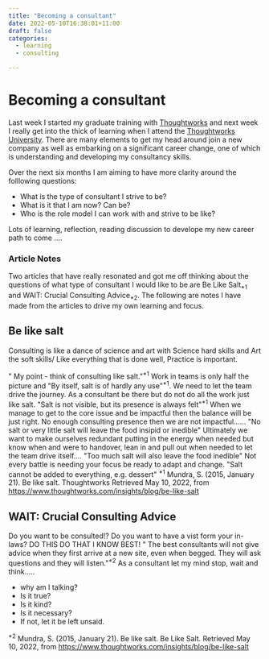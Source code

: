 ```yaml
---
title: "Becoming a consultant"
date: 2022-05-10T16:38:01+11:00
draft: false
categories:
  - learning
  - consulting

---
```

# Becoming a consultant
Last week I started my graduate training with [Thoughtworks](www.thoughtworks.com) and next week I really get into the thick of learning when I attend the [Thoughtworks University](https://www.thoughtworks.com/en-au/careers/graduates). There are many elements to get my head around join a new company as well as embarking on a significant career change, one of which is understanding and developing my consultancy skills.

Over the next six months I am aiming to have more clarity around the folllowing questions: 
- What is the type of consultant I strive to be? 
- What is it that I am now? Can be?
- Who is the role model I can work with and strive to be like? 

Lots of learning, reflection, reading discussion to develope my new career path to come ....

### Article Notes
Two articles that have really resonated and got me off thinking about the questions of what type of consultant I would like to be are Be Like Salt<sub>*1</sub> and WAIT: Crucial Consulting Advice<sub>*2</sub>. The following are notes I have made from the articles to drive my own learning and focus.

## Be like salt

Consulting is like a dance of science and art with Science hard skills and Art the soft skills/ Like everything that is done well, Practice is important.

" My point - think of consulting like salt."<sup>*1</sup>
Work in teams is only half the picture and "By itself, salt is of hardly any use"<sup>*1</sup>. We need to let the team drive the journey. As a consultant be there but do not do all the work just like salt. "Salt is not visible, but its presence is always felt"<sup>*1</sup>
When we manage to get to the core issue and be impactful then the balance will be just right. No enough consulting presence then we are not impactful...... "No salt or very little salt will leave the food insipid or inedible"
Ultimately we want to make ourselves redundant putting in the energy when needed but know when and were to handover, lean in and pull out when needed to let the team drive itself.... "Too much salt will also leave the food inedible"
Not every battle is needing your focus be ready to adapt and change. "Salt cannot be added to everything, e.g. dessert" 
<sup>*1</sup> Mundra, S. (2015, January 21). Be like salt. Thoughtworks Retrieved May 10, 2022, from https://www.thoughtworks.com/insights/blog/be-like-salt  
## WAIT: Crucial Consulting Advice
Do you want to be consulted!? Do you want to have a vist form your in-laws? DO THIS DO THAT I KNOW BEST!
" The best consultants will not give advice when they first arrive at a new site, even when begged. They will ask questions and they will listen."<sup>*2</sup>
 As a consultant let my mind stop, wait and think.....
 - why am I talking?
- Is it true? 
- Is it kind? 
- Is it necessary? 
- If not, let it be left unsaid.

<sup>*2</sup> Mundra, S. (2015, January 21). Be like salt. Be Like Salt. Retrieved May 10, 2022, from https://www.thoughtworks.com/insights/blog/be-like-salt 
